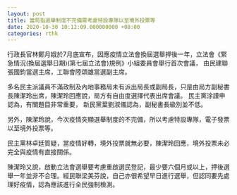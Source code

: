 ```yaml
---
layout: post
title: 當局指選舉制度不完備需考慮特設專隊以至境外投票等
date: 2020-10-30 10:12:09.000000000 +08:00
categories: rthk
---
```


行政長官林鄭月娥於7月底宣布，因應疫情立法會換屆選舉押後一年，立法會《緊急情況(換屆選舉日期)(第七屆立法會)規例》小組委員會舉行首次會議，
由民建聯張國鈞當選主席，工聯會陸頌雄當選副主席。

多名民主派議員不滿政制及內地事務局未有派出局長或副局長，只是由局方副秘書長陳潔玲出席，陳潔玲回應說，局方有自由度選擇代表出席會議。 民主黨涂謹申認為，有關題目非常重要， 新民黨葉劉淑儀認為，副秘書長級別並不低。 

另外，陳潔玲說，今次疫情突顯選舉制度的不完備，所以考慮特設專隊，電子發票以至境外投票等。 

民主黨林卓廷質疑，當疫情好轉，境外投票就無必要，陳潔玲回應，境外投票未必完全與疫情有直接關係。 

陳潔玲又說，啟動立法會選舉要考慮重啟選民登記，最少要六個月或以上，押後選舉一年並非不合理。經民聯梁美芬說，自己亦很希望早日進行選舉，但認同要先處理好疫情，認為應該進行全民強制檢測。
